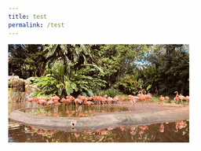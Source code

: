 ```yaml
---
title: test
permalink: /test
---
```

<div style="width: auto; height: 200px;  overflow: hidden; position: relative;">
    <img src="/images/vol-17-issue-2/birdpark/JurongBirdPark_Main.jpg" style="position: absolute; left:-40px; top:-45px; width:auto; height: 300px;"/>
</div>